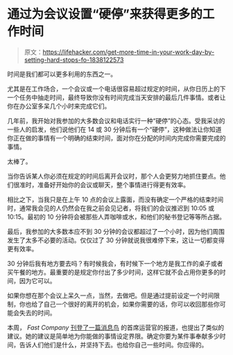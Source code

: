 # 通过为会议设置“硬停”来获得更多的工作时间

> 原文：<https://lifehacker.com/get-more-time-in-your-work-day-by-setting-hard-stops-fo-1838122573>

时间是我们都可以更多利用的东西之一。

尤其是在工作场合，一个会议或一个电话很容易超过规定的时间，从你日历上的下一个任务中抽走时间，最终导致你没有时间完成当天安排的最后几件事情。或者让你在办公室多呆几个小时来完成它们。



几年前，我开始对我参加的大多数会议和电话实行一种“硬停”的心态。受我采访的一些人的启发，他们说他们在 14 或 30 分钟后有一个“硬停”，这种做法让你知道你正在做的事情有一个明确的结束时间，面对你在分配的时间内完成你需要完成的事情。

太棒了。

当你告诉某人你必须在规定的时间后离开会议时，那个人会更努力地抓住要点。他们很准时，准备好开始你的会议或聊天，整个事情进行得更有效率。

相比之下，当我只是在上午 10 点的会议上露面，而没有确定一个严格的结束时间时，通常我会见的人仍然会在我之前会见记者，将我们的会议推迟到 10:05 或 10:15。最初的 10 分钟将会被那些人弄咖啡或水，和他们的秘书登记等等所占据。

最后，我参加的大多数本应不到 30 分钟的会议都超过了一个小时，因为他们周围发生了太多不必要的活动。仅仅过了 30 分钟就说我很难停下来，这让一切都变得更有效率。

30 分钟后我有地方要去吗？有时候我会，有时候下一个地方是我工作的桌子或者买午餐的地方。最重要的是规定你付出了多少时间，这样它就不会占用你更多的时间，因为它可以。

如果你想在那个会议上呆久一点，当然，去做吧。但是通过提前设定一个时间限制，你也给了自己一个很好的离开的机会，如果你需要的话，你可以收回那些你可能会失去的时间。

本周， *Fast Company* [刊登了一篇消息鸟](https://www.fastcompany.com/90403649/7-ways-to-gain-more-time-in-your-day) 的首席运营官的报道，也提出了类似的建议。她的建议是简单地为你能做的事情设定界限。确定你要为某件事奉献多少时间，告诉人们他们是什么，并坚持下去。也给你自己一些时间。你应得的。
